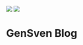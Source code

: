 [![](https://img.shields.io/badge/Powered%20by-Hexo-blue)](https://hexo.io/)
[![](https://img.shields.io/badge/Powered%20by-NexT-black)](https://theme-next.js.org/)
# GenSven Blog